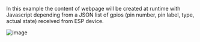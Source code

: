 In this example the content of webpage will be created at runtime with Javascript depending from a JSON list of gpios (pin number, pin label, type, actual state) received from ESP device.

![image](https://user-images.githubusercontent.com/27758688/152009153-68f3c70d-8b7f-4852-b8ad-fdccaa294d8f.png)
